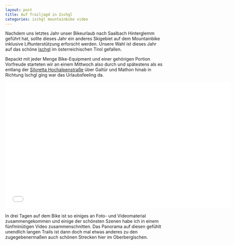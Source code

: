 ```yaml
---
layout: post
title: Auf Trailjagd in Ischgl
categories: ischgl mountainbike video
---
```


Nachdem uns letztes Jahr unser Bikeurlaub nach Saalbach Hinterglemm geführt hat, sollte dieses Jahr ein anderes Skigebiet auf dem Mountainbike inklusive Liftunterstützung erforscht werden. Unsere Wahl ist dieses Jahr auf das schöne [Ischgl](http://www.ischgl.com) im österreichischen Tirol gefallen.

Bepackt mit jeder Menge Bike-Equipment und einer gehörigen Portion Vorfreude starteten wir an einem Mittwoch also durch und spätestens als es entlang der [Silvretta Hochalpenstraße](http://www.ischgl.com/de/silvretta-hochalpenstrasse-passstrasse-tirol) über Galtür und Mathon hinab in Richtung Ischgl ging war das Urlaubsfeeling da.

<div class="elastic-iframe"><iframe src="//player.vimeo.com/video/102059816?portrait=0&amp;color=f2b33d" width="720" height="405" frameborder="0" webkitallowfullscreen mozallowfullscreen allowfullscreen></iframe></div>

In drei Tagen auf dem Bike ist so einiges an Foto- und Videomaterial zusammengekommen und einige der schönsten Szenen habe ich in einem fünfminütigen Video zusammenschnitten. Das Panorama auf diesen gefühlt unendlich langen Trails ist dann doch mal etwas anderes zu den zugegebenermaßen auch schönen Strecken hier im Oberbergischen.
